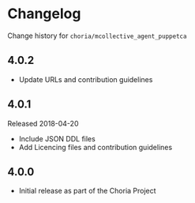 # Changelog

Change history for `choria/mcollective_agent_puppetca`

## 4.0.2

 * Update URLs and contribution guidelines

## 4.0.1

Released 2018-04-20

 * Include JSON DDL files
 * Add Licencing files and contribution guidelines

## 4.0.0

 * Initial release as part of the Choria Project

